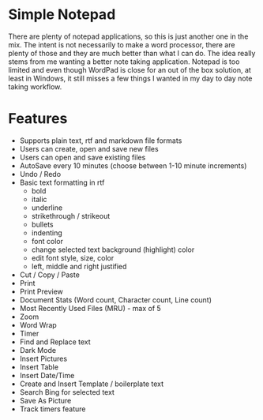 # Simple Notepad

There are plenty of notepad applications, so this is just another one in the mix.  The intent is not necessarily to make a word processor, there are plenty of those and they are much better than what I can do.  The idea really stems from me wanting a better note taking application.  Notepad is too limited and even though WordPad is close for an out of the box solution, at least in Windows, it still misses a few things I wanted in my day to day note taking workflow.

# Features

* Supports plain text, rtf and markdown file formats
* Users can create, open and save new files
* Users can open and save existing files
* AutoSave every 10 minutes (choose between 1-10 minute increments)
* Undo / Redo
* Basic text formatting in rtf
  * bold
  * italic
  * underline
  * strikethrough / strikeout
  * bullets
  * indenting
  * font color
  * change selected text background (highlight) color
  * edit font style, size, color
  * left, middle and right justified
* Cut / Copy / Paste
* Print
* Print Preview
* Document Stats (Word count, Character count, Line count)
* Most Recently Used Files (MRU) - max of 5
* Zoom
* Word Wrap
* Timer
* Find and Replace text
* Dark Mode
* Insert Pictures
* Insert Table
* Insert Date/Time
* Create and Insert Template / boilerplate text
* Search Bing for selected text
* Save As Picture
* Track timers feature

